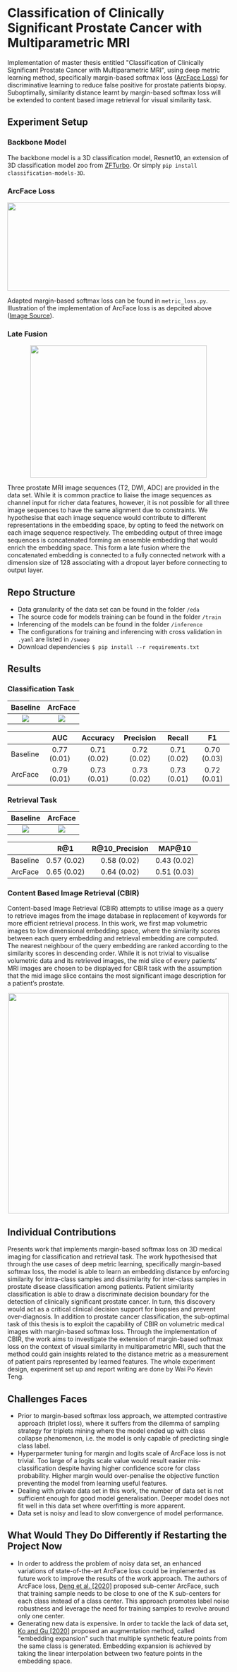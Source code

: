 # Classification of Clinically Significant Prostate Cancer with Multiparametric MRI
Implementation of master thesis entitled "Classification of Clinically Significant Prostate Cancer with Multiparametric MRI", using deep metric learning method, specifically margin-based softmax loss ([ArcFace Loss](https://arxiv.org/abs/1801.07698)) for discriminative learning to reduce false positive for prostate patients biopsy. Suboptimally, similarity distance learnt by margin-based softmax loss will be extended to content based image retrieval for visual similarity task. 

## Experiment Setup 

### Backbone Model
The backbone model is a 3D classification model, Resnet10, an extension of 3D classification model zoo from [ZFTurbo](https://github.com/ZFTurbo/classification_models_3D). Or simply `pip install classification-models-3D`. 

### ArcFace Loss 
<p align="center">
<img src="fig/ArcFace.png" width="600" height="200">
</p> 

Adapted margin-based softmax loss can be found in `metric_loss.py`. Illustration of the implementation of ArcFace loss is as depcited above ([Image Source](https://github.com/deepinsight/insightface/tree/master/recognition)).

### Late Fusion
<p align="center">
<img src="fig/LateFusion.jpg" width="400" height="300">
</p> 

Three prostate MRI image sequences (T2, DWI, ADC) are provided in the data set.
While it is common practice to liaise the image sequences as channel input for richer
data features, however, it is not possible for all three image sequences to have the
same alignment due to constraints. We hypothesise that each image sequence would
contribute to different representations in the embedding space, by opting to feed
the network on each image sequence respectively. The embedding output of three
image sequences is concatenated forming an ensemble embedding that would enrich
the embedding space. This form a late fusion where the concatenated embedding is
connected to a fully connected network with a dimension size of 128 associating with
a dropout layer before connecting to output layer.

## Repo Structure
* Data granularity of the data set can be found in the folder `/eda`
* The source code for models training can be found in the folder `/train`
* Inferencing of the models can be found in the folder `/inference` 
* The configurations for training and inferencing with cross validation in `.yaml` are listed in `/sweep`
* Download dependencies `$ pip install --r requirements.txt`

## Results 
### Classification Task 
|Baseline|ArcFace|
|:--:|:--:|
|![](fig/SingleDenseHead_AUC.png)|![](fig/SingleArcHead_AUC.png)|

|       | AUC    |Accuracy| Precision| Recall | F1|
| :-----------: | :----------: | :-----------: | :-----------: |:-----------: | :-----------: |
| Baseline  | 0.77 (0.01)  | 0.71 (0.02) | 0.72 (0.02) | 0.71 (0.02) | 0.70 (0.03)|
| ArcFace  | 0.79 (0.01)  | 0.73 (0.01) | 0.73 (0.02) | 0.73 (0.01) | 0.72 (0.01)|



### Retrieval Task 
|Baseline|ArcFace|
|:--:|:--:|
|![](fig/SingleDenseHead_tsne.png)|![](fig/SingleArcHead_tsne.png)|

|       | R@1    | R@10_Precision| MAP@10| 
| :-----------: | :----------: | :-----------: | :-----------: |
| Baseline  | 0.57 (0.02)  | 0.58 (0.02) | 0.43 (0.02) |
| ArcFace  | 0.65 (0.02)  | 0.64 (0.02) | 0.51 (0.03) |

### Content Based Image Retrieval (CBIR)
Content-based Image Retrieval (CBIR) attempts to utilise image as a query to retrieve
images from the image database in replacement of keywords for more efficient retrieval
process. In this work, we first map volumetric images to
low dimensional embedding space, where the similarity scores between each query
embedding and retrieval embedding are computed. The nearest neighbour of the
query embedding are ranked according to the similarity scores in descending order.
While it is not trivial to visualise volumetric data and its retrieved images, the mid
slice of every patients’ MRI images are chosen to be displayed for CBIR task with the
assumption that the mid image slice contains the most significant image description
for a patient’s prostate. 

<p align="center">
<img src="fig/SingleArcHead_CBIR.png" width="500" height="500">
</p> 

## Individual Contributions
Presents work that implements margin-based softmax loss on 3D medical imaging for classification and retrieval task. The work hypothesised that through the use
cases of deep metric learning, specifically margin-based softmax loss, the model is able
to learn an embedding distance by enforcing similarity for intra-class samples and
dissimilarity for inter-class samples in prostate disease classification among patients.
Patient similarity classification is able to draw a discriminate decision boundary for
the detection of clinically significant prostate cancer. In turn, this discovery would
act as a critical clinical decision support for biopsies and prevent over-diagnosis. In
addition to prostate cancer classification, the sub-optimal task of this thesis is to
exploit the capability of CBIR on volumetric medical images with margin-based
softmax loss. Through the implementation of CBIR, the work aims to investigate
the extension of margin-based softmax loss on the context of visual similarity in
multiparametric MRI, such that the method could gain insights related to the distance metric as a
measurement of patient pairs represented by learned features. The whole experiment design, experiment set up and report writing are done by Wai Po Kevin Teng.  

## Challenges Faces
- Prior to margin-based softmax loss approach, we attempted contrastive approach (triplet loss), where it suffers from the dilemma of sampling strategy for triplets mining where the model ended up with class collapse phenomenon, i.e. the model is only capable of predicting single class label.
- Hyperparmeter tuning for margin and logits scale of ArcFace loss is not trivial. Too large
of a logits scale value would result easier mis-classification despite having higher
confidence score for class probability. Higher margin would over-penalise the objective
function preventing the model from learning useful features.
- Dealing with private data set in this work, the number of data set is
not sufficient enough for good model generalisation. Deeper model does not fit well
in this data set where overfitting is more apparent.  
- Data set is noisy and lead to slow convergence of model performance. 

## What Would They Do Differently if Restarting the Project Now
- In order to address the problem of noisy data set, an enhanced
variations of state-of-the-art ArcFace loss could be implemented as future work to
improve the results of the work approach. The authors of ArcFace loss, [Deng et al. [2020]](https://www.ecva.net/papers/eccv_2020/papers_ECCV/papers/123560715.pdf) proposed sub-center ArcFace, such that training sample needs to be close to one of the K sub-centers for each class
instead of a class center. This approach promotes label noise robustness and leverage
the need for training samples to revolve around only one center.
- Generating new data is expensive. In order to tackle the lack of data set, [Ko and Gu [2020]](https://arxiv.org/abs/2003.02546) proposed
an augmentation method, called "embedding expansion" such that multiple synthetic
feature points from the same class is generated. Embedding expansion is achieved by taking the linear interpolation between two feature points in the embedding space. 

